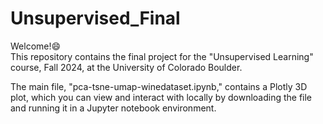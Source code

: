 # Unsupervised_Final

Welcome!😄  
This repository contains the final project for the "Unsupervised Learning" course, Fall 2024, at the University of Colorado Boulder.

The main file, "pca-tsne-umap-winedataset.ipynb," contains a Plotly 3D plot, which you can view and interact with locally by downloading the file and running it in a Jupyter notebook environment.
